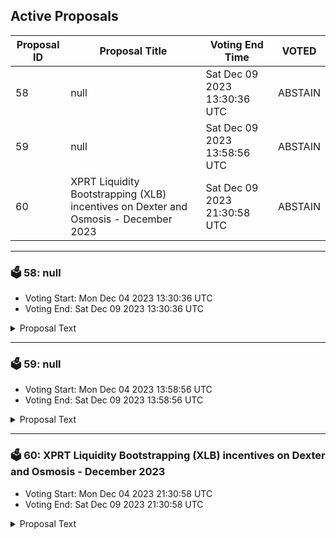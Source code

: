 ## Active Proposals

| Proposal ID | Proposal Title | Voting End Time | VOTED |
|-------------|----------------|-----------------|-------|
| 58 | null | Sat Dec 09 2023 13:30:36 UTC | ABSTAIN |
| 59 | null | Sat Dec 09 2023 13:58:56 UTC | ABSTAIN |
| 60 | XPRT Liquidity Bootstrapping (XLB) incentives on Dexter and Osmosis - December 2023 | Sat Dec 09 2023 21:30:58 UTC | ABSTAIN |

---

### 🗳 58: null
- Voting Start: Mon Dec 04 2023 13:30:36 UTC
- Voting End: Sat Dec 09 2023 13:30:36 UTC

<details>
<summary>Proposal Text</summary>
 
null
</details>

---

### 🗳 59: null
- Voting Start: Mon Dec 04 2023 13:58:56 UTC
- Voting End: Sat Dec 09 2023 13:58:56 UTC

<details>
<summary>Proposal Text</summary>
 
null
</details>

---

### 🗳 60: XPRT Liquidity Bootstrapping (XLB) incentives on Dexter and Osmosis - December 2023
- Voting Start: Mon Dec 04 2023 21:30:58 UTC
- Voting End: Sat Dec 09 2023 21:30:58 UTC

<details>
<summary>Proposal Text</summary>
 


# **XPRT Liquidity Bootstrapping (XLB) incentives on Dexter and Osmosis - December 2023**


## **Context**
[Persistence Proposal 21](https://www.mintscan.io/persistence/proposals/21) allocated 1M XPRT from the Ecosystem wallet to bootstrap XPRT liquidity on Dexter and Osmosis. So far, 808,700 XPRT tokens (80.87%) have been used via governance approval. 
Considering the above, this proposal suggests keeping the same incentives as the last cycle to continue steady and sustainable liquidity growth across diversified pools on Dexter. 


## **Proposal**
The next leg of XLB incentives from the [Persistence Incentivization Multisig](https://www.mintscan.io/persistence/account/persistence1zlc6d8nr2uwqym32mk7pqv2k7qjkwlcm6vfh29) in December 2023 is proposed as follows:
* Allocate 50,000 XPRT to ATOM/XPRT on Dexter for 7-day LP bonding over 30 days, starting around 9 December 2023
* Allocate 10,000 XPRT to XPRT/OSMO (Pool #1101) on Osmosis Supercharged Liquidity over 30 days, starting around 9 December 2023
* Allocate 10,000 XPRT to XPRT/USDT on Dexter for 7-day LP bonding over 30 days, starting around 9 December 2023


## **Voting**
* By voting **YES**, you agree with the proposed next leg of XLB incentives on Dexter and Osmosis.
* By voting **NO**, you disagree with the proposed next leg of XLB incentives on Dexter and Osmosis.
* By voting **NO WITH VETO**, you think this is a SPAM proposal, and the proposal’s creator should lose their deposit.
* By voting **ABSTAIN**, you choose not to participate in this proposal’s voting; however, you contribute to the quorum.
</details>
